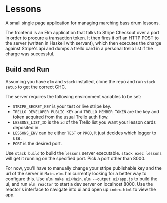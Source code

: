 # Lessons

A small single page application for managing marching bass drum lessons.

The frontend is an Elm application that talks to Stripe Checkout over a port in order to procure a transaction token. It then fires it off an HTTP POST to the server (written in Haskell with servant), which then executes the charge against Stripe's api and dumps a trello card in a personal trello list if the charge was successful.


## Build and Run

Assuming you have `elm` and `stack` installed, clone the repo and run `stack setup` to get the correct GHC.

The server requires the following environment variables to be set:

* `STRIPE_SECRET_KEY` is your test or live stripe key.
* `TRELLO_DEVELOPER_PUBLIC_KEY` and `TRELLO_MEMBER_TOKEN` are the key and token acquired from the usual Trello auth flow.
* `LESSONS_LIST_ID` is the `id` of the Trello list you want your lesson cards deposited in.
* `LESSONS_ENV` can be either `TEST` or `PROD`, it just decides which logger to use.
* `PORT` is the desired port.

Use `stack build` to build the `lessons` server executable. `stack exec lessons` will get it running on the specified port. Pick a port other than 8000.

For now, you'll have to manually change your stripe publishable key and the url of the server in `Main.elm`. I'm currently looking for a better way to configure this. Use `elm make ui/Main.elm --output ui/app.js` to build the ui, and run `elm reactor` to start a dev server on localhost 8000. Use the reactor's interface to navigate into ui and open up `index.html` to view the app.
